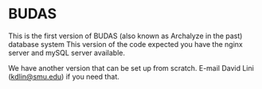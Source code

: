 # BUDAS

This is the first version of BUDAS (also known as Archalyze in the past) database system
This version of the code expected you have the nginx server and mySQL server available.

We have another version that can be set up from scratch. E-mail David Lini (kdlin@smu.edu) if you need that. 
